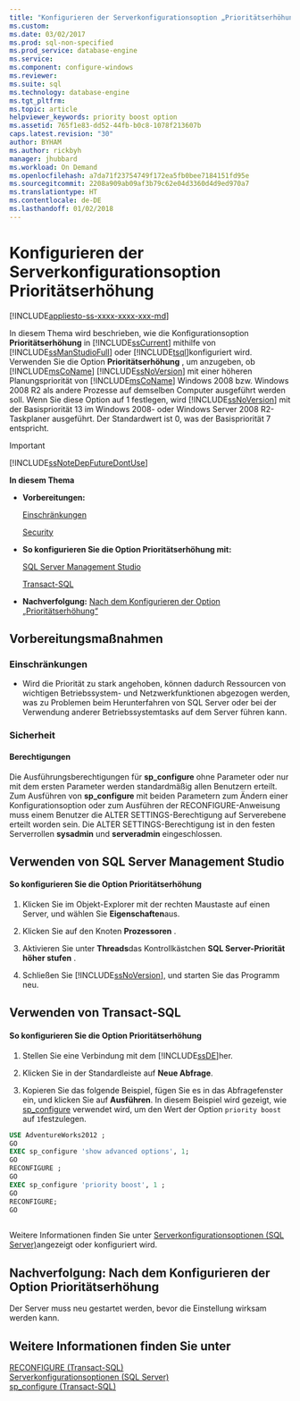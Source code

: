 ```yaml
---
title: "Konfigurieren der Serverkonfigurationsoption „Prioritätserhöhung“ | Microsoft-Dokumentation"
ms.custom: 
ms.date: 03/02/2017
ms.prod: sql-non-specified
ms.prod_service: database-engine
ms.service: 
ms.component: configure-windows
ms.reviewer: 
ms.suite: sql
ms.technology: database-engine
ms.tgt_pltfrm: 
ms.topic: article
helpviewer_keywords: priority boost option
ms.assetid: 765f1e83-dd52-44fb-b0c8-1078f213607b
caps.latest.revision: "30"
author: BYHAM
ms.author: rickbyh
manager: jhubbard
ms.workload: On Demand
ms.openlocfilehash: a7da71f23754749f172ea5fb0bee7184151fd95e
ms.sourcegitcommit: 2208a909ab09af3b79c62e04d3360d4d9ed970a7
ms.translationtype: HT
ms.contentlocale: de-DE
ms.lasthandoff: 01/02/2018
---
```

# <a name="configure-the-priority-boost-server-configuration-option"></a>Konfigurieren der Serverkonfigurationsoption Prioritätserhöhung
[!INCLUDE[appliesto-ss-xxxx-xxxx-xxx-md](../../includes/appliesto-ss-xxxx-xxxx-xxx-md.md)]

  In diesem Thema wird beschrieben, wie die Konfigurationsoption **Prioritätserhöhung** in [!INCLUDE[ssCurrent](../../includes/sscurrent-md.md)] mithilfe von [!INCLUDE[ssManStudioFull](../../includes/ssmanstudiofull-md.md)] oder [!INCLUDE[tsql](../../includes/tsql-md.md)]konfiguriert wird. Verwenden Sie die Option **Prioritätserhöhung** , um anzugeben, ob [!INCLUDE[msCoName](../../includes/msconame-md.md)] [!INCLUDE[ssNoVersion](../../includes/ssnoversion-md.md)] mit einer höheren Planungspriorität von [!INCLUDE[msCoName](../../includes/msconame-md.md)] Windows 2008 bzw. Windows 2008 R2 als andere Prozesse auf demselben Computer ausgeführt werden soll. Wenn Sie diese Option auf 1 festlegen, wird [!INCLUDE[ssNoVersion](../../includes/ssnoversion-md.md)] mit der Basispriorität 13 im Windows 2008- oder Windows Server 2008 R2-Taskplaner ausgeführt. Der Standardwert ist 0, was der Basispriorität 7 entspricht.  
  
> [!IMPORTANT]  
>  [!INCLUDE[ssNoteDepFutureDontUse](../../includes/ssnotedepfuturedontuse-md.md)]  
  
 **In diesem Thema**  
  
-   **Vorbereitungen:**  
  
     [Einschränkungen](#Restrictions)  
  
     [Security](#Security)  
  
-   **So konfigurieren Sie die Option Prioritätserhöhung mit:**  
  
     [SQL Server Management Studio](#SSMSProcedure)  
  
     [Transact-SQL](#TsqlProcedure)  
  
-   **Nachverfolgung:**  [Nach dem Konfigurieren der Option „Prioritätserhöhung“](#FollowUp)  
  
##  <a name="BeforeYouBegin"></a> Vorbereitungsmaßnahmen  
  
###  <a name="Restrictions"></a> Einschränkungen  
  
-   Wird die Priorität zu stark angehoben, können dadurch Ressourcen von wichtigen Betriebssystem- und Netzwerkfunktionen abgezogen werden, was zu Problemen beim Herunterfahren von SQL Server oder bei der Verwendung anderer Betriebssystemtasks auf dem Server führen kann.  
  
###  <a name="Security"></a> Sicherheit  
  
####  <a name="Permissions"></a> Berechtigungen  
 Die Ausführungsberechtigungen für **sp_configure** ohne Parameter oder nur mit dem ersten Parameter werden standardmäßig allen Benutzern erteilt. Zum Ausführen von **sp_configure** mit beiden Parametern zum Ändern einer Konfigurationsoption oder zum Ausführen der RECONFIGURE-Anweisung muss einem Benutzer die ALTER SETTINGS-Berechtigung auf Serverebene erteilt worden sein. Die ALTER SETTINGS-Berechtigung ist in den festen Serverrollen **sysadmin** und **serveradmin** eingeschlossen.  
  
##  <a name="SSMSProcedure"></a> Verwenden von SQL Server Management Studio  
  
#### <a name="to-configure-the-priority-boost-option"></a>So konfigurieren Sie die Option Prioritätserhöhung  
  
1.  Klicken Sie im Objekt-Explorer mit der rechten Maustaste auf einen Server, und wählen Sie **Eigenschaften**aus.  
  
2.  Klicken Sie auf den Knoten **Prozessoren** .  
  
3.  Aktivieren Sie unter **Threads**das Kontrollkästchen **SQL Server-Priorität höher stufen** .  
  
4.  Schließen Sie [!INCLUDE[ssNoVersion](../../includes/ssnoversion-md.md)], und starten Sie das Programm neu.  
  
##  <a name="TsqlProcedure"></a> Verwenden von Transact-SQL  
  
#### <a name="to-configure-the-priority-boost-option"></a>So konfigurieren Sie die Option Prioritätserhöhung  
  
1.  Stellen Sie eine Verbindung mit dem [!INCLUDE[ssDE](../../includes/ssde-md.md)]her.  
  
2.  Klicken Sie in der Standardleiste auf **Neue Abfrage**.  
  
3.  Kopieren Sie das folgende Beispiel, fügen Sie es in das Abfragefenster ein, und klicken Sie auf **Ausführen**. In diesem Beispiel wird gezeigt, wie [sp_configure](../../relational-databases/system-stored-procedures/sp-configure-transact-sql.md) verwendet wird, um den Wert der Option `priority boost` auf `1`festzulegen.  
  
```sql  
USE AdventureWorks2012 ;  
GO  
EXEC sp_configure 'show advanced options', 1;  
GO  
RECONFIGURE ;  
GO  
EXEC sp_configure 'priority boost', 1 ;  
GO  
RECONFIGURE;  
GO  
  
```  
  
 Weitere Informationen finden Sie unter [Serverkonfigurationsoptionen &#40;SQL Server&#41;](../../database-engine/configure-windows/server-configuration-options-sql-server.md)angezeigt oder konfiguriert wird.  
  
##  <a name="FollowUp"></a> Nachverfolgung: Nach dem Konfigurieren der Option Prioritätserhöhung  
 Der Server muss neu gestartet werden, bevor die Einstellung wirksam werden kann.  
  
## <a name="see-also"></a>Weitere Informationen finden Sie unter  
 [RECONFIGURE &#40;Transact-SQL&#41;](../../t-sql/language-elements/reconfigure-transact-sql.md)   
 [Serverkonfigurationsoptionen &#40;SQL Server&#41;](../../database-engine/configure-windows/server-configuration-options-sql-server.md)   
 [sp_configure &#40;Transact-SQL&#41;](../../relational-databases/system-stored-procedures/sp-configure-transact-sql.md)  
  
  
